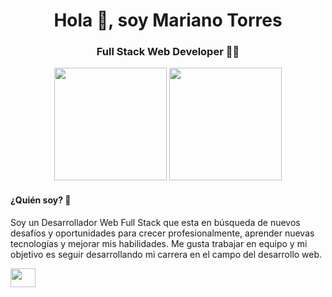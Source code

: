 <h1 align="center">Hola 👋, soy Mariano Torres</h1>
<h3 align="center">Full Stack Web Developer 👨‍💻</h3>
<div align="center"> 
  <img height="180em" src="https://github-readme-stats.vercel.app/api?username=marianoitorres&show_icons=true&theme=dark">
  <img height="180em" src="https://github-readme-stats.vercel.app/api/top-langs/?username=marianoitorres&layout=compact&langs_count=16&theme=dark">
</div>

<h4>¿Quién soy? 🤔</h4>
<p>
Soy un Desarrollador Web Full Stack que esta en búsqueda de nuevos desafíos y oportunidades para crecer profesionalmente, aprender nuevas tecnologías y mejorar mis habilidades. Me gusta trabajar en equipo y mi objetivo es seguir desarrollando mi carrera en el campo del desarrollo web. </p>

<div>
  <img height="30px" width="40px" src="https://cdn.jsdelivr.net/gh/devicons/devicon/icons/javascript/javascript-original.svg" />
</div>
